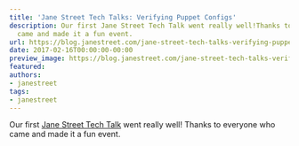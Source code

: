 ```yaml
---
title: 'Jane Street Tech Talks: Verifying Puppet Configs'
description: Our first Jane Street Tech Talk went really well!Thanks to everyone who
  came and made it a fun event.
url: https://blog.janestreet.com/jane-street-tech-talks-verifying-puppet-configs/
date: 2017-02-16T00:00:00-00:00
preview_image: https://blog.janestreet.com/jane-street-tech-talks-verifying-puppet-configs/untangling_puppet.jpg
featured:
authors:
- janestreet
tags:
- janestreet
---
```


<p>Our first <a href="https://blog.janestreet.com/how-to-build-an-exchange/">Jane Street Tech Talk</a> went really well!
Thanks to everyone who came and made it a fun event.</p>


